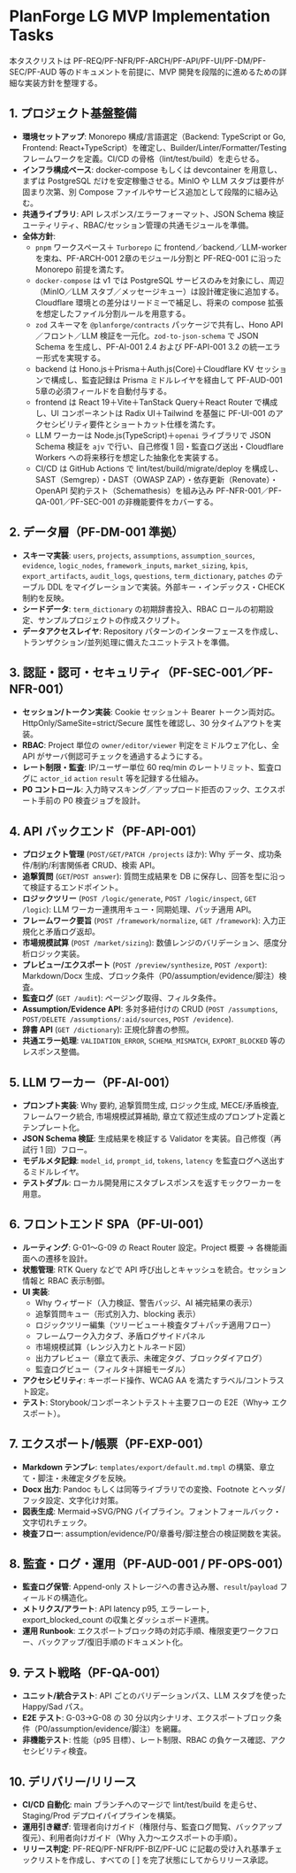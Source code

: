 # PlanForge LG MVP Implementation Tasks

本タスクリストは PF-REQ/PF-NFR/PF-ARCH/PF-API/PF-UI/PF-DM/PF-SEC/PF-AUD 等のドキュメントを前提に、MVP 開発を段階的に進めるための詳細な実装方針を整理する。

## 1. プロジェクト基盤整備

- **環境セットアップ**: Monorepo 構成/言語選定（Backend: TypeScript or Go, Frontend: React+TypeScript）を確定し、Builder/Linter/Formatter/Testing フレームワークを定義。CI/CD の骨格（lint/test/build）を走らせる。
- **インフラ構成ベース**: docker-compose もしくは devcontainer を用意し、まずは PostgreSQL だけを安定稼働させる。MinIO や LLM スタブは要件が固まり次第、別 Compose ファイルやサービス追加として段階的に組み込む。
- **共通ライブラリ**: API レスポンス/エラーフォーマット、JSON Schema 検証ユーティリティ、RBAC/セッション管理の共通モジュールを準備。
- **全体方針**:
  - `pnpm` ワークスペース＋ `Turborepo` に frontend／backend／LLM-worker を束ね、PF-ARCH-001 2章のモジュール分割と PF-REQ-001 に沿った Monorepo 前提を満たす。
  - `docker-compose` は v1 では PostgreSQL サービスのみを対象にし、周辺（MinIO／LLM スタブ／メッセージキュー）は設計確定後に追加する。Cloudflare 環境との差分はリードミーで補足し、将来の compose 拡張を想定したファイル分割ルールを用意する。
  - `zod` スキーマを `@planforge/contracts` パッケージで共有し、Hono API／フロント／LLM 検証を一元化。`zod-to-json-schema` で JSON Schema を生成し、PF-AI-001 2.4 および PF-API-001 3.2 の統一エラー形式を実現する。
  - backend は Hono.js＋Prisma＋Auth.js(Core)＋Cloudflare KV セッションで構成し、監査記録は Prisma ミドルレイヤを経由して PF-AUD-001 5章の必須フィールドを自動付与する。
  - frontend は React 19＋Vite＋TanStack Query＋React Router で構成し、UI コンポーネントは Radix UI＋Tailwind を基盤に PF-UI-001 のアクセシビリティ要件とショートカット仕様を満たす。
  - LLM ワーカーは Node.js(TypeScript)＋`openai` ライブラリで JSON Schema 検証を `ajv` で行い、自己修復 1 回・監査ログ送出・Cloudflare Workers への将来移行を想定した抽象化を実装する。
  - CI/CD は GitHub Actions で lint/test/build/migrate/deploy を構成し、SAST（Semgrep）・DAST（OWASP ZAP）・依存更新（Renovate）・OpenAPI 契約テスト（Schemathesis）を組み込み PF-NFR-001／PF-QA-001／PF-SEC-001 の非機能要件をカバーする。

## 2. データ層（PF-DM-001 準拠）

- **スキーマ実装**: `users`, `projects`, `assumptions`, `assumption_sources`, `evidence`, `logic_nodes`, `framework_inputs`, `market_sizing`, `kpis`, `export_artifacts`, `audit_logs`, `questions`, `term_dictionary`, `patches` のテーブル DDL をマイグレーションで実装。外部キー・インデックス・CHECK 制約を反映。
- **シードデータ**: `term_dictionary` の初期辞書投入、RBAC ロールの初期設定、サンプルプロジェクトの作成スクリプト。
- **データアクセスレイヤ**: Repository パターンのインターフェースを作成し、トランザクション/並列処理に備えたユニットテストを準備。

## 3. 認証・認可・セキュリティ（PF-SEC-001／PF-NFR-001）

- **セッション/トークン実装**: Cookie セッション＋ Bearer トークン両対応。HttpOnly/SameSite=strict/Secure 属性を確認し、30 分タイムアウトを実装。
- **RBAC**: Project 単位の `owner/editor/viewer` 判定をミドルウェア化し、全 API がサーバ側認可チェックを通過するようにする。
- **レート制限・監査**: IP/ユーザー単位 60 req/min のレートリミット、監査ログに `actor_id` `action` `result` 等を記録する仕組み。
- **P0 コントロール**: 入力時マスキング／アップロード拒否のフック、エクスポート手前の P0 検査ジョブを設計。

## 4. API バックエンド（PF-API-001）

- **プロジェクト管理** (`POST/GET/PATCH /projects` ほか): Why データ、成功条件/制約/利害関係者 CRUD、検索 API。
- **追撃質問** (`GET`/`POST answer`): 質問生成結果を DB に保存し、回答を型に沿って検証するエンドポイント。
- **ロジックツリー** (`POST /logic/generate`, `POST /logic/inspect`, `GET /logic`): LLM ワーカー連携用キュー・同期処理、パッチ適用 API。
- **フレームワーク要旨** (`POST /framework/normalize`, `GET /framework`): 入力正規化と矛盾ログ返却。
- **市場規模試算** (`POST /market/sizing`): 数値レンジのバリデーション、感度分析ロジック実装。
- **プレビュー/エクスポート** (`POST /preview/synthesize`, `POST /export`): Markdown/Docx 生成、ブロック条件（P0/assumption/evidence/脚注）検査。
- **監査ログ** (`GET /audit`): ページング取得、フィルタ条件。
- **Assumption/Evidence API**: 多対多紐付けの CRUD (`POST /assumptions`, `POST/DELETE /assumptions/:aid/sources`, `POST /evidence`).
- **辞書 API** (`GET /dictionary`): 正規化辞書の参照。
- **共通エラー処理**: `VALIDATION_ERROR`, `SCHEMA_MISMATCH`, `EXPORT_BLOCKED` 等のレスポンス整備。

## 5. LLM ワーカー（PF-AI-001）

- **プロンプト実装**: Why 要約, 追撃質問生成, ロジック生成, MECE/矛盾検査, フレームワーク統合, 市場規模試算補助, 章立て叙述生成のプロンプト定義とテンプレート化。
- **JSON Schema 検証**: 生成結果を検証する Validator を実装。自己修復（再試行 1 回）フロー。
- **モデルメタ記録**: `model_id`, `prompt_id`, `tokens`, `latency` を監査ログへ送出するミドルレイヤ。
- **テストダブル**: ローカル開発用にスタブレスポンスを返すモックワーカーを用意。

## 6. フロントエンド SPA（PF-UI-001）

- **ルーティング**: G-01〜G-09 の React Router 設定。Project 概要 → 各機能画面への遷移を設計。
- **状態管理**: RTK Query などで API 呼び出しとキャッシュを統合。セッション情報と RBAC 表示制御。
- **UI 実装**:
  - Why ウィザード（入力検証、警告バッジ、AI 補完結果の表示）
  - 追撃質問キュー（形式別入力、blocking 表示）
  - ロジックツリー編集（ツリービュー＋検査タブ＋パッチ適用フロー）
  - フレームワーク入力タブ、矛盾ログサイドパネル
  - 市場規模試算（レンジ入力とトルネード図）
  - 出力プレビュー（章立て表示、未確定タグ、ブロックダイアログ）
  - 監査ログビュー（フィルタ＋詳細モーダル）
- **アクセシビリティ**: キーボード操作、WCAG AA を満たすラベル/コントラスト設定。
- **テスト**: Storybook/コンポーネントテスト＋主要フローの E2E（Why→ エクスポート）。

## 7. エクスポート/帳票（PF-EXP-001）

- **Markdown テンプレ**: `templates/export/default.md.tmpl` の構築、章立て・脚注・未確定タグを反映。
- **Docx 出力**: Pandoc もしくは同等ライブラリでの変換、Footnote とヘッダ/フッタ設定、文字化け対策。
- **図表生成**: Mermaid→SVG/PNG パイプライン。フォントフォールバック・文字切れチェック。
- **検査フロー**: assumption/evidence/P0/章番号/脚注整合の検証関数を実装。

## 8. 監査・ログ・運用（PF-AUD-001 / PF-OPS-001）

- **監査ログ保管**: Append-only ストレージへの書き込み層、`result`/`payload` フィールドの構造化。
- **メトリクス/アラート**: API latency p95, エラーレート, export_blocked_count の収集とダッシュボード連携。
- **運用 Runbook**: エクスポートブロック時の対応手順、権限変更ワークフロー、バックアップ/復旧手順のドキュメント化。

## 9. テスト戦略（PF-QA-001）

- **ユニット/統合テスト**: API ごとのバリデーションパス、LLM スタブを使った Happy/Sad パス。
- **E2E テスト**: G-03→G-08 の 30 分以内シナリオ、エクスポートブロック条件（P0/assumption/evidence/脚注）を網羅。
- **非機能テスト**: 性能（p95 目標）、レート制限、RBAC の負ケース確認、アクセシビリティ検査。

## 10. デリバリー/リリース

- **CI/CD 自動化**: main ブランチへのマージで lint/test/build を走らせ、Staging/Prod デプロイパイプラインを構築。
- **運用引き継ぎ**: 管理者向けガイド（権限付与、監査ログ閲覧、バックアップ復元）、利用者向けガイド（Why 入力〜エクスポートの手順）。
- **リリース判定**: PF-REQ/PF-NFR/PF-BIZ/PF-UC に記載の受け入れ基準チェックリストを作成し、すべての [ ] を完了状態にしてからリリース承認。
